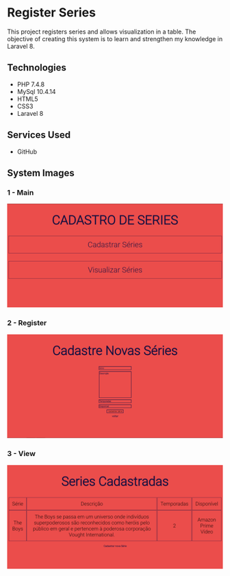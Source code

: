 # Register Series

This project registers series and allows visualization in a table.
The objective of creating this system is to learn and strengthen my knowledge in Laravel 8.

## Technologies

* PHP 7.4.8
* MySql 10.4.14
* HTML5
* CSS3
* Laravel 8

## Services Used

* GitHub

## System Images

### 1 - Main
![Main Screen](https://github.com/LucasLBB/Register-Series/blob/main/slara/public/images-readme/main.PNG)

### 2 - Register
![Register Screen](https://github.com/LucasLBB/Register-Series/blob/main/slara/public/images-readme/cad.PNG)

### 3 - View
![View Screen](https://github.com/LucasLBB/Register-Series/blob/main/slara/public/images-readme/view.PNG)


